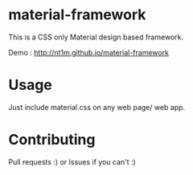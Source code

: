 material-framework
==================

This is a CSS only Material design based framework.

Demo : http://nt1m.github.io/material-framework

# Usage
Just include material.css on any web page/ web app.

# Contributing
Pull requests :) or Issues if you can't :)
